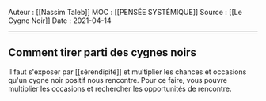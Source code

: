 Auteur : [[Nassim Taleb]]
MOC : [[PENSÉE SYSTÉMIQUE]]
Source : [[Le Cygne Noir]]
Date : 2021-04-14
***

## Comment tirer parti des cygnes noirs
Il faut s'exposer par [[sérendipité]] et multiplier les chances et occasions qu'un cygne noir positif nous rencontre.
Pour ce faire, vous pouvre multiplier les occasions et rechercher les opportunités de rencontre.